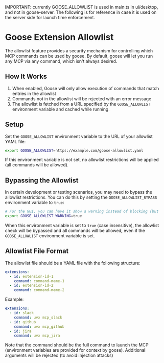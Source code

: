 IMPORTANT: currently GOOSE_ALLOWLIST is used in main.ts in ui/desktop, and not in goose-server. The following is for reference in case it is used on the server side for launch time enforcement.

# Goose Extension Allowlist

The allowlist feature provides a security mechanism for controlling which MCP commands can be used by goose. 
By default, goose will let you run any MCP via any command, which isn't always desired.

## How It Works

1. When enabled, Goose will only allow execution of commands that match entries in the allowlist
2. Commands not in the allowlist will be rejected with an error message
3. The allowlist is fetched from a URL specified by the `GOOSE_ALLOWLIST` environment variable and cached while running.

## Setup

Set the `GOOSE_ALLOWLIST` environment variable to the URL of your allowlist YAML file:

```bash
export GOOSE_ALLOWLIST=https://example.com/goose-allowlist.yaml
```

If this environment variable is not set, no allowlist restrictions will be applied (all commands will be allowed).

## Bypassing the Allowlist

In certain development or testing scenarios, you may need to bypass the allowlist restrictions. You can do this by setting the `GOOSE_ALLOWLIST_BYPASS` environment variable to `true`:

```bash
# For the GUI, you can have it show a warning instead of blocking (but it will always show a warning):
export GOOSE_ALLOWLIST_WARNING=true
```


When this environment variable is set to `true` (case insensitive), the allowlist check will be bypassed and all commands will be allowed, even if the `GOOSE_ALLOWLIST` environment variable is set.

## Allowlist File Format

The allowlist file should be a YAML file with the following structure:

```yaml
extensions:
  - id: extension-id-1
    command: command-name-1
  - id: extension-id-2
    command: command-name-2
```

Example:

```yaml
extensions:
  - id: slack
    command: uvx mcp_slack
  - id: github
    command: uvx mcp_github
  - id: jira
    command: uvx mcp_jira
```

Note that the command should be the full command to launch the MCP (environment variables are provided for context by goose). Additional arguments will be rejected (to avoid injection attacks)